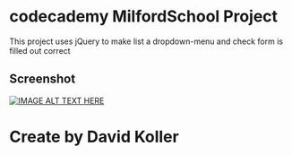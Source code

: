 codecademy MilfordSchool Project
=================================

This project uses jQuery to make list a dropdown-menu and check form is filled out correct

## Screenshot
[![IMAGE ALT TEXT HERE](https://github.com/kolldavi/Web-Development/blob/master/MilfordSchool/ScreenShot.png?raw=true)](http://www.dkoller.com/Web-Development/MilfordSchool/index.html)



Create by David Koller
=======================

